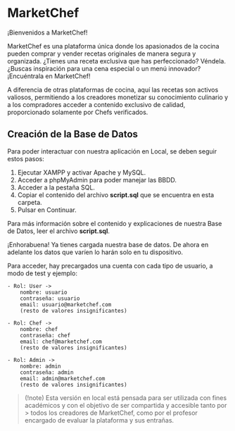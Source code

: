 # MarketChef

¡Bienvenidos a MarketChef!

MarketChef es una plataforma única donde los apasionados de la cocina pueden comprar y vender recetas originales de manera segura y organizada. ¿Tienes una receta exclusiva que has perfeccionado? Véndela. ¿Buscas inspiración para una cena especial o un menú innovador? ¡Encuéntrala en MarketChef!

A diferencia de otras plataformas de cocina, aquí las recetas son activos valiosos, permitiendo a los creadores monetizar su conocimiento culinario y a los compradores acceder a contenido exclusivo de calidad, proporcionado solamente por Chefs verificados.

## Creación de la Base de Datos

Para poder interactuar con nuestra aplicación en Local, se deben seguir estos pasos:
1. Ejecutar XAMPP y activar Apache y MySQL.
2. Acceder a phpMyAdmin para poder manejar las BBDD.
3. Acceder a la pestaña SQL.
4. Copiar el contenido del archivo **script.sql** que se encuentra en esta carpeta.
5. Pulsar en Continuar. 

Para más información sobre el contenido y explicaciones de nuestra Base de Datos, leer el archivo **script.sql**.


¡Enhorabuena! Ya tienes cargada nuestra base de datos. De ahora en adelante los datos que varíen lo harán solo en tu dispositivo.

Para acceder, hay precargados una cuenta con cada tipo de usuario, a modo de test y ejemplo:

    - Rol: User -> 
        nombre: usuario 
        contraseña: usuario
        email: usuario@marketchef.com
        (resto de valores insignificantes)
    
    - Rol: Chef ->
        nombre: chef
        contraseña: chef
        email: chef@marketchef.com
        (resto de valores insignificantes)

    - Rol: Admin ->
        nombre: admin
        contraseña: admin
        email: admin@marketchef.com
        (resto de valores insignificantes)
    
> (!note) 
> Esta versión en local está pensada para ser utilizada con fines académicos y con el objetivo de ser compartida y accesible tanto por > todos los creadores de MarketChef, como por el profesor encargado de evaluar la plataforma y sus entrañas. 

